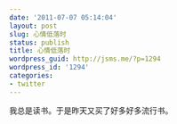 ```yaml
---
date: '2011-07-07 05:14:04'
layout: post
slug: 心情低落时
status: publish
title: 心情低落时
wordpress_guid: http://jsms.me/?p=1294
wordpress_id: '1294'
categories:
- twitter
---
```


我总是读书。于是昨天又买了好多好多流行书。
